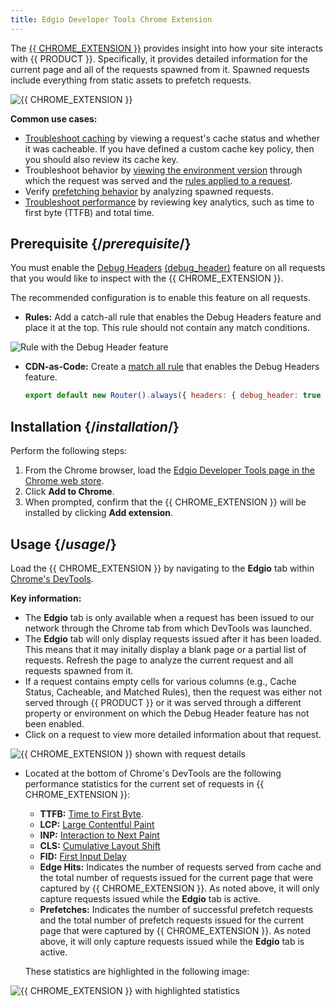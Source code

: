 ```yaml
---
title: Edgio Developer Tools Chrome Extension 
---
```


The [{{ CHROME_EXTENSION }}](https://chrome.google.com/webstore/detail/edgio-developer-tools/ieehikdcdpeailgpfdbafhnbfhpdgefm) provides insight into how your site interacts with {{ PRODUCT }}. Specifically, it provides detailed information for the current page and all of the requests spawned from it. Spawned requests include everything from static assets to prefetch requests.

![{{ CHROME_EXTENSION }}](/images/v7/performance/edgio-developer-tools-chrome-extension-overview.png?width=700)

**Common use cases:**

-   [Troubleshoot caching](/guides/performance/troubleshooting#caching) by viewing a request's cache status and whether it was cacheable. If you have defined a custom cache key policy, then you should also review its cache key.
-   Troubleshoot behavior by [viewing the environment version](/guides/performance/troubleshooting#environment-version) through which the request was served and the [rules applied to a request](/guides/performance/troubleshooting#applied-rules).
-   Verify [prefetching behavior](/guides/performance/troubleshooting#predictive-prefetching) by analyzing spawned requests.
-   [Troubleshoot performance](/guides/performance/troubleshooting#performance) by reviewing key analytics, such as time to first byte (TTFB) and total time.

## Prerequisite {/*prerequisite*/}

You must enable the [Debug Headers](/guides/performance/rules/features#debug-header) [(debug_header)](/guides/performance/cdn_as_code/route_features#debug-cache-headers) feature on all requests that you would like to inspect with the {{ CHROME_EXTENSION }}. 

The recommended configuration is to enable this feature on all requests.
-   **Rules:** Add a catch-all rule that enables the Debug Headers feature and place it at the top. This rule should not contain any match conditions.

   ![Rule with the Debug Header feature](/images/v7/performance/debug-header-rule.png?width=550)

-   **CDN-as-Code:** Create a [match all rule](/guides/performance/cdn_as_code/route_criteria#matching-all-requests) that enables the Debug Headers feature. 

    ```js
    export default new Router().always({ headers: { debug_header: true } });
    ```

## Installation {/*installation*/}

Perform the following steps:

1.  From the Chrome browser, load the [Edgio Developer Tools page in the Chrome web store](https://chrome.google.com/webstore/detail/edgio-developer-tools/ieehikdcdpeailgpfdbafhnbfhpdgefm). 
2.  Click **Add to Chrome**.
3.  When prompted, confirm that the {{ CHROME_EXTENSION }} will be installed by clicking **Add extension**.

## Usage {/*usage*/}

Load the {{ CHROME_EXTENSION }} by navigating to the **Edgio** tab within [Chrome's DevTools](https://developer.chrome.com/docs/devtools/). 

**Key information:**

-   The **Edgio** tab is only available when a request has been issued to our network through the Chrome tab from which DevTools was launched. 
-   The **Edgio** tab will only display requests issued after it has been loaded. This means that it may initally display a blank page or a partial list of requests. Refresh the page to analyze the current request and all requests spawned from it.
-   If a request contains empty cells for various columns (e.g., Cache Status, Cacheable, and Matched Rules), then the request was either not served through {{ PRODUCT }} or it was served through a different property or environment on which the Debug Header feature has not been enabled. 
-   Click on a request to view more detailed information about that request. 

   ![{{ CHROME_EXTENSION }} shown with request details](/images/v7/performance/developer-tools-request-details.png?width=550)

-   Located at the bottom of Chrome's DevTools are the following performance statistics for the current set of requests in {{ CHROME_EXTENSION }}:

    -   **TTFB:** [Time to First Byte](https://web.dev/articles/ttfb). 
    -   **LCP:** [Large Contentful Paint](https://web.dev/articles/lcp)
    -   **INP:** [Interaction to Next Paint](https://web.dev/articles/inp)
    -   **CLS:** [Cumulative Layout Shift](https://web.dev/articles/cls)
    -   **FID:** [First Input Delay](https://web.dev/articles/fid)
    -   **Edge Hits:** Indicates the number of requests served from cache and the total number of requests issued for the current page that were captured by {{ CHROME_EXTENSION }}. As noted above, it will only capture requests issued while the **Edgio** tab is active.
    -   **Prefetches:** Indicates the number of successful prefetch requests and the total number of prefetch requests issued for the current page that were captured by {{ CHROME_EXTENSION }}. As noted above, it will only capture requests issued while the **Edgio** tab is active.

    These statistics are highlighted in the following image:

   ![{{ CHROME_EXTENSION }} with highlighted statistics](/images/v7/performance/developer-tools-performance-statistics.png?width=550)
